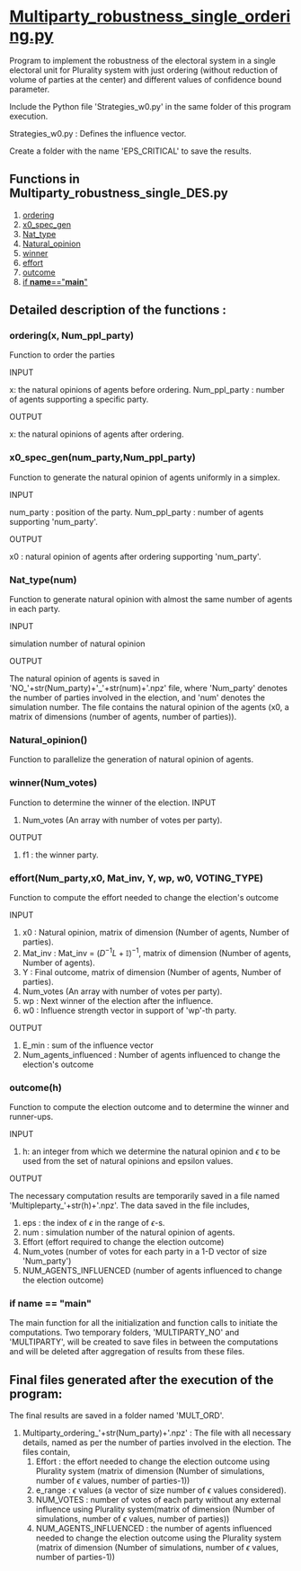 # [Multiparty_robustness_single_ordering.py](#Multiparty-robustness-single-ordering)

Program to implement the robustness of the electoral system in a single electoral unit for Plurality system with just ordering (without reduction of volume of parties at the center) and different values of confidence bound parameter.

Include the Python file 'Strategies_w0.py' in the same folder of this program execution.

Strategies_w0.py : Defines the influence vector.

Create a folder with the name 'EPS_CRITICAL' to save the results.

## Functions in Multiparty_robustness_single_DES.py

1. [ordering](#ordering)
2. [x0_spec_gen](#x0-spec-gen)
3. [Nat_type](#Nat-type)
4. [Natural_opinion](#Natural-opinion)
5. [winner](#winner)
6. [effort](#effort)
7. [outcome](#outcome)
8. [if __name__=="__main__"](#main)

<a id="Multiparty-robustness-single-ordering"></a>
## Detailed description of the functions :

<a id ="ordering"></a>
### ordering(x, Num_ppl_party)
Function to order the parties

INPUT

x: the natural opinions of agents before ordering.
Num_ppl_party : number of agents supporting a specific party.

OUTPUT

x: the natural opinions of agents after ordering.

### x0_spec_gen(num_party,Num_ppl_party)
Function to generate the natural opinion of agents uniformly in a simplex.

INPUT 

num_party : position of the party.
Num_ppl_party : number of agents supporting 'num_party'.

OUTPUT

x0 : natural opinion of agents after ordering supporting 'num_party'.

<a id ="Nat-type"></a>
### Nat_type(num)

Function to generate natural opinion with almost the same number of agents in each party.

INPUT

simulation number of natural opinion

OUTPUT

The natural opinion of agents is saved in 'NO_'+str(Num_party)+'_'+str(num)+'.npz' file, where 'Num_party' denotes the number of parties involved in the election, and 'num' denotes the simulation number. The file contains the natural opinion of the agents (x0, a matrix of dimensions (number of agents, number of parties)).

<a id="Natural-opinion"></a>
### Natural_opinion()
Function to parallelize the generation of natural opinion of agents.

<a id="winner"></a>
### winner(Num_votes)
Function to determine the winner of the election.
INPUT

1. Num_votes (An array with number of votes per party).

OUTPUT 

1. f1 : the winner party.

<a id="effort"></a>
### effort(Num_party,x0, Mat_inv, Y, wp, w0, VOTING_TYPE)
Function to compute the effort needed to change the election's outcome

INPUT 

1. x0 : Natural opinion, matrix of dimension (Number of agents, Number of parties).
2. Mat_inv : Mat_inv = ${(D^{-1}L + \mathbb{I})}^{-1}$, matrix of dimension (Number of agents, Number of agents).
3. Y : Final outcome, matrix of dimension (Number of agents, Number of parties).
4. Num_votes (An array with number of votes per party).
5. wp : Next winner of the election after the influence.
6. w0 : Influence strength vector in support of 'wp'-th party.
   
OUTPUT 

1. E_min : sum of the influence vector
2. Num_agents_influenced : Number of agents influenced to change the election's outcome

<a id="outcome"></a>
### outcome(h)

Function to compute the election outcome and to determine the winner and runner-ups.

INPUT

1. h: an integer from which we determine the natural opinion and $\epsilon$ to be used from the set of natural opinions and epsilon values.

OUTPUT

The necessary computation results are temporarily saved in a file named 'Multipleparty_'+str(h)+'.npz'. The data saved in the file includes,
1. eps : the index of $\epsilon$ in the range of $\epsilon$-s.
2. num : simulation number of the natural opinion of agents.
3. Effort (effort required to change the election outcome)
4. Num_votes (number of votes for each party in a 1-D vector of size 'Num_party')
5. NUM_AGENTS_INFLUENCED (number of agents influenced to change the election outcome)


### if __name__ == "__main__" 

The main function for all the initialization and function calls to initiate the computations. Two temporary folders, 'MULTIPARTY_NO' and 'MULTIPARTY', will be created to save files in between the computations and will be deleted after aggregation of results from these files.


## Final files generated after the execution of the program:

The final results are saved in a folder named 'MULT_ORD'.

1. Multiparty_ordering_'+str(Num_party)+'.npz' : The file with all necessary details, named as per the number of parties involved in the election. The files contain,
   1. Effort : the effort needed to change the election outcome using Plurality system (matrix of dimension (Number of simulations, number of $\epsilon$ values, number of parties-1))
   2. e_range : $\epsilon$ values (a vector of size number of $\epsilon$ values considered).
   3. NUM_VOTES : number of votes of each party without any external influence using Plurality system(matrix of dimension (Number of simulations, number of $\epsilon$ values, number of parties))
   4. NUM_AGENTS_INFLUENCED : the number of agents influenced needed to change the election outcome using the Plurality system (matrix of dimension (Number of simulations, number of $\epsilon$ values, number of parties-1))
  